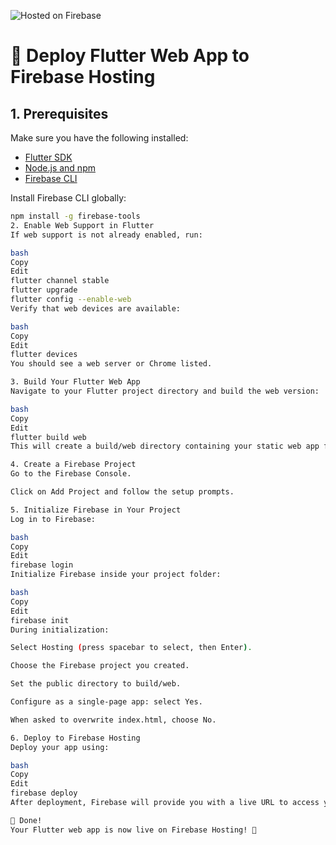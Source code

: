 ![Hosted on Firebase](https://img.shields.io/badge/Hosted_on-Firebase-FFCA28?logo=firebase&logoColor=white)

# 🚀 Deploy Flutter Web App to Firebase Hosting

## 1. Prerequisites

Make sure you have the following installed:

- [Flutter SDK](https://flutter.dev/docs/get-started/install)
- [Node.js and npm](https://nodejs.org/)
- [Firebase CLI](https://firebase.google.com/docs/cli)

Install Firebase CLI globally:

```bash
npm install -g firebase-tools
2. Enable Web Support in Flutter
If web support is not already enabled, run:

bash
Copy
Edit
flutter channel stable
flutter upgrade
flutter config --enable-web
Verify that web devices are available:

bash
Copy
Edit
flutter devices
You should see a web server or Chrome listed.

3. Build Your Flutter Web App
Navigate to your Flutter project directory and build the web version:

bash
Copy
Edit
flutter build web
This will create a build/web directory containing your static web app files.

4. Create a Firebase Project
Go to the Firebase Console.

Click on Add Project and follow the setup prompts.

5. Initialize Firebase in Your Project
Log in to Firebase:

bash
Copy
Edit
firebase login
Initialize Firebase inside your project folder:

bash
Copy
Edit
firebase init
During initialization:

Select Hosting (press spacebar to select, then Enter).

Choose the Firebase project you created.

Set the public directory to build/web.

Configure as a single-page app: select Yes.

When asked to overwrite index.html, choose No.

6. Deploy to Firebase Hosting
Deploy your app using:

bash
Copy
Edit
firebase deploy
After deployment, Firebase will provide you with a live URL to access your app!

🎯 Done!
Your Flutter web app is now live on Firebase Hosting! 🚀

